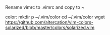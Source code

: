Rename vimrc to .vimrc and copy to ~


color:
mkdir p ~/.vim/color
cd ~/.vim/color
wget https://github.com/altercation/vim-colors-solarized/blob/master/colors/solarized.vim
